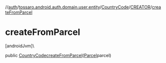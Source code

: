 //[auth](../../../../index.md)/[tossaro.android.auth.domain.user.entity](../../index.md)/[CountryCode](../index.md)/[CREATOR](index.md)/[createFromParcel](create-from-parcel.md)

# createFromParcel

[androidJvm]\

public [CountryCode](../index.md)[createFromParcel](create-from-parcel.md)([Parcel](https://developer.android.com/reference/kotlin/android/os/Parcel.html)parcel)
